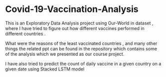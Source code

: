 # Covid-19-Vaccination-Analysis

This is an Exploratory Data Analysis project using Our-World in dataset , where I have tried to figure out how different vaccines performed in different countries .

What were the reasons of the least vaccinated countries , and many other things the related ppt can be found in the repository which contains some of the analysis which we presented as our course project.


I have also tried to predict the count of daily vaccine in a given country on a given date using Stacked LSTM model
